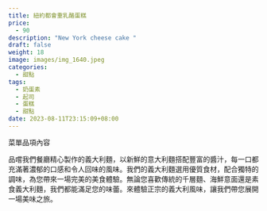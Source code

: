 ```yaml
---
title: 紐約都會重乳酪蛋糕
price:
  - 90
description: "New York cheese cake "
draft: false
weight: 18
image: images/img_1640.jpeg
categories:
  - 甜點
tags:
  - 奶蛋素
  - 起司
  - 蛋糕
  - 甜點
date: 2023-08-11T23:15:09+08:00
---
```


菜單品項內容 

品嚐我們餐廳精心製作的義大利麵，以新鮮的意大利麵搭配豐富的醬汁，每一口都充滿著濃郁的口感和令人回味的風味。我們的義大利麵選用優質食材，配合獨特的調味，為您帶來一場完美的美食體驗。無論您喜歡傳統的千層麵、海鮮意面還是素食義大利麵，我們都能滿足您的味蕾。來體驗正宗的義大利風味，讓我們帶您展開一場美味之旅。
